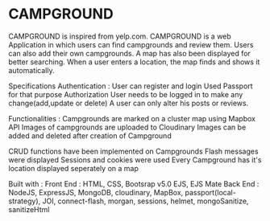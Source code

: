 # CAMPGROUND

CAMPGROUND is inspired from yelp.com. CAMPGROUND is a web Application in which users can find campgrounds and review them. Users can also add their own campgrounds. A map has also been displayed for better searching. When a user enters a location, the map finds and shows it automatically.

Specifications
Authentication : User can register and login Used Passport for that purpose Authorization User needs to be logged in to make any change(add,update or delete) A user can only alter his posts or reviews.

Functionalities : Campgrounds are marked on a cluster map using Mapbox API Images of campgrounds are uploaded to Cloudinary Images can be added and deleted after creation of Campground 

CRUD functions have been implemented on Campgrounds Flash messages were displayed Sessions and cookies were used Every Campground has it's location displayed seperately on a map

Built with :
Front End : HTML, CSS, Bootsrap v5.0 EJS, EJS Mate 
Back End : NodeJS, ExpressJS, MongoDB, cloudinary, MapBox, passport(local-strategy), JOI, connect-flash, morgan, sessions, helmet, mongoSanitize, sanitizeHtml
